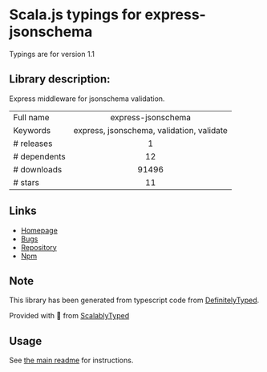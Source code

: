 
# Scala.js typings for express-jsonschema

Typings are for version 1.1

## Library description:
Express middleware for jsonschema validation.

|                    |                 |
| ------------------ | :-------------: |
| Full name          | express-jsonschema |
| Keywords           | express, jsonschema, validation, validate |
| # releases         | 1 |
| # dependents       | 12 |
| # downloads        | 91496 |
| # stars            | 11 |

## Links
- [Homepage](https://github.com/trainiac/express-jsonschema#readme)
- [Bugs](https://github.com/trainiac/express-jsonschema/issues)
- [Repository](https://github.com/trainiac/express-jsonschema)
- [Npm](https://www.npmjs.com/package/express-jsonschema)
    


## Note
This library has been generated from typescript code from [DefinitelyTyped](https://definitelytyped.org).

Provided with :purple_heart: from [ScalablyTyped](https://github.com/oyvindberg/ScalablyTyped)

## Usage
See [the main readme](../../readme.md) for instructions.


